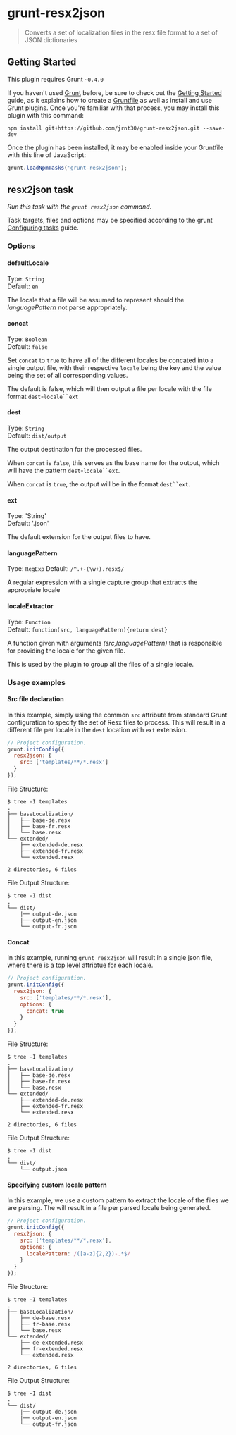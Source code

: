 # grunt-resx2json

> Converts a set of localization files in the resx file format to a set of JSON dictionaries

## Getting Started
This plugin requires Grunt `~0.4.0`

If you haven't used [Grunt](http://gruntjs.com/) before, be sure to check out the [Getting Started](http://gruntjs.com/getting-started) guide, as it explains how to create a [Gruntfile](http://gruntjs.com/sample-gruntfile) as well as install and use Grunt plugins. Once you're familiar with that process, you may install this plugin with this command:

```shell
npm install git+https://github.com/jrnt30/grunt-resx2json.git --save-dev
```
Once the plugin has been installed, it may be enabled inside your Gruntfile with this line of JavaScript:

```js
grunt.loadNpmTasks('grunt-resx2json');
```

## resx2json task
_Run this task with the `grunt resx2json` command._

Task targets, files and options may be specified according to the grunt [Configuring tasks](http://gruntjs.com/configuring-tasks) guide.

### Options

#### defaultLocale

Type: `String`  
Default: `en`

The locale that a file will be assumed to represent should the _languagePattern_ not parse appropriately.


#### concat

Type: `Boolean`  
Default: `false`  

Set `concat` to `true` to have all of the different locales be concated into a single output file, with their respective `locale` being the key and the value being the set of all corresponding values.

The default is false, which will then output a file per locale with the file format `dest`-`locale``ext`


#### dest

Type: `String`  
Default: `dist/output`  

The output destination for the processed files.

When `concat` is `false`, this serves as the base name for the output, which will have the pattern `dest`-`locale``ext`.

When `concat` is `true`, the output will be in the format `dest``ext`.

#### ext

Type: 'String'  
Default: '.json'  

The default extension for the output files to have.

#### languagePattern

Type: `RegExp`
Default: `/^.+-(\w+).resx$/`

A regular expression with a single capture group that extracts the appropriate locale


#### localeExtractor

Type: `Function`  
Default: `function(src, languagePattern){return dest}`

A function given with arguments _(src,languagePattern)_ that is responsible for providing the locale for the given file.

This is used by the plugin to group all the files of a single locale.


### Usage examples

#### Src file declaration
In this example, simply using the common `src` attribute from standard Grunt configuration to specify the set of Resx files to process.  This will result in a different file per locale in the `dest` location with `ext` extension.

```js
// Project configuration.
grunt.initConfig({
  resx2json: {
    src: ['templates/**/*.resx']
  }
});
```

File Structure:
```shell
$ tree -I templates
.
├── baseLocalization/
│   ├── base-de.resx
│   ├── base-fr.resx
│   └── base.resx
└── extended/
    ├── extended-de.resx
    ├── extended-fr.resx
    └── extended.resx

2 directories, 6 files
```

File Output Structure:
```shell
$ tree -I dist
.
└── dist/
    |── output-de.json
    |── output-en.json
    └── output-fr.json
```

#### Concat
In this example, running `grunt resx2json` will result in a single json file, where there is a top level attribtue for each locale.

```js
// Project configuration.
grunt.initConfig({
  resx2json: {
    src: ['templates/**/*.resx'],
    options: {
      concat: true
    }
  }
});
```

File Structure:
```shell
$ tree -I templates
.
├── baseLocalization/
│   ├── base-de.resx
│   ├── base-fr.resx
│   └── base.resx
└── extended/
    ├── extended-de.resx
    ├── extended-fr.resx
    └── extended.resx

2 directories, 6 files
```

File Output Structure:
```shell
$ tree -I dist
.
└── dist/
    └── output.json
```

#### Specifying custom locale pattern

In this example, we use a custom pattern to extract the locale of the files we are parsing. The will result in a file per parsed locale being generated.

```js
// Project configuration.
grunt.initConfig({
  resx2json: {
    src: ['templates/**/*.resx'],
    options: {
      localePattern: /([a-z]{2,2})-.*$/
    }
  }
});
```

File Structure:
```shell
$ tree -I templates
.
├── baseLocalization/
│   ├── de-base.resx
│   ├── fr-base.resx
│   └── base.resx
└── extended/
    ├── de-extended.resx
    ├── fr-extended.resx
    └── extended.resx

2 directories, 6 files
```

File Output Structure:
```shell
$ tree -I dist
.
└── dist/
    |── output-de.json
    |── output-en.json
    └── output-fr.json
```
